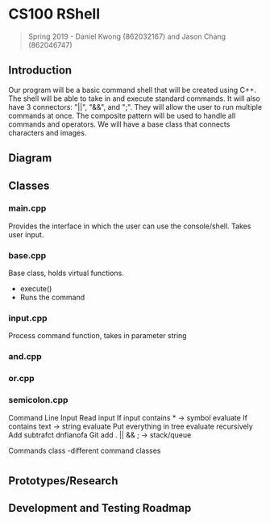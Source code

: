 # CS100 RShell
> Spring 2019 - Daniel Kwong (862032167) and Jason Chang (862046747)

## Introduction
Our program will be a basic command shell that will be created using C++. The shell will be able to take in and execute standard commands. It will also have 3 connectors: "||", "&&", and ";". They will allow the user to run multiple commands at once. The composite pattern will be used to handle all commands and operators. We will have a base class that connects characters and images.

## Diagram

## Classes

### main.cpp
Provides the interface in which the user can use the console/shell. Takes user input.

### base.cpp
Base class, holds virtual functions.

* execute()
* Runs the command



### input.cpp
Process command function, takes in parameter string

### and.cpp


### or.cpp


### semicolon.cpp


Command Line
Input
Read input
If input contains * -> symbol evaluate
If contains text -> string evaluate
Put everything in tree evaluate recursively
Add subtrafct dnfianofa
Git add .
|| && ; -> stack/queue

Commands class
-different command classes



#


## Prototypes/Research

## Development and Testing Roadmap
